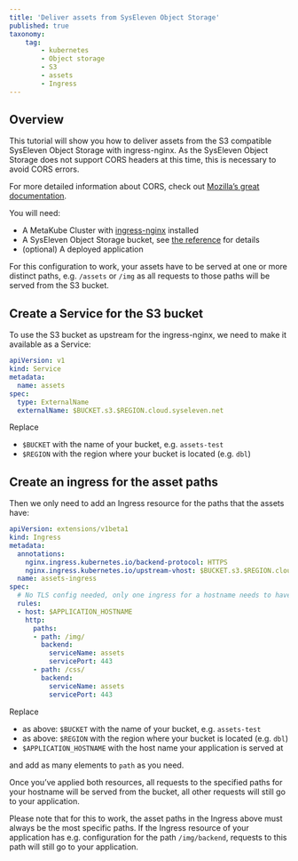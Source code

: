 ```yaml
---
title: 'Deliver assets from SysEleven Object Storage'
published: true
taxonomy:
    tag:
        - kubernetes
        - Object storage
        - S3
        - assets
        - Ingress
---
```


## Overview

This tutorial will show you how to deliver assets from the S3 compatible SysEleven Object Storage with ingress-nginx. As the SysEleven Object Storage does not support CORS headers at this time, this is necessary to avoid CORS errors.

For more detailed information about CORS, check out [Mozilla’s great documentation](https://developer.mozilla.org/de/docs/Web/HTTP/CORS).

You will need:

* A MetaKube Cluster with [ingress-nginx](https://kubernetes.github.io/ingress-nginx/deploy/) installed
* A SysEleven Object Storage bucket, see [the reference](https://docs.syseleven.de/syseleven-stack/en/reference/object-storage) for details
* (optional) A deployed application

For this configuration to work, your assets have to be served at one or more distinct paths, e.g. `/assets` or `/img` as all requests to those paths will be served from the S3 bucket.

## Create a Service for the S3 bucket

To use the S3 bucket as upstream for the ingress-nginx, we need to make it available as a Service:

```yaml
apiVersion: v1
kind: Service
metadata:
  name: assets
spec:
  type: ExternalName
  externalName: $BUCKET.s3.$REGION.cloud.syseleven.net
```

Replace

* `$BUCKET` with the name of your bucket, e.g. `assets-test`
* `$REGION` with the region where your bucket is located (e.g. `dbl`)

## Create an ingress for the asset paths

Then we only need to add an Ingress resource for the paths that the assets have:

```yaml
apiVersion: extensions/v1beta1
kind: Ingress
metadata:
  annotations:
    nginx.ingress.kubernetes.io/backend-protocol: HTTPS
    nginx.ingress.kubernetes.io/upstream-vhost: $BUCKET.s3.$REGION.cloud.syseleven.net
  name: assets-ingress
spec:
  # No TLS config needed, only one ingress for a hostname needs to have the TLS config, see https://github.com/kubernetes/ingress-nginx/issues/4106#issuecomment-494305090
  rules:
  - host: $APPLICATION_HOSTNAME
    http:
      paths:
      - path: /img/
        backend:
          serviceName: assets
          servicePort: 443
      - path: /css/
        backend:
          serviceName: assets
          servicePort: 443
```

Replace

* as above: `$BUCKET` with the name of your bucket, e.g. `assets-test`
* as above: `$REGION` with the region where your bucket is located (e.g. `dbl`)
* `$APPLICATION_HOSTNAME` with the host name your application is served at

and add as many elements to `path` as you need.

Once you’ve applied both resources, all requests to the specified paths for your hostname will be served from the bucket, all other requests will still go to your application.

Please note that for this to work, the asset paths in the Ingress above must always be the most specific paths. If the Ingress resource of your application has e.g. configuration for the path `/img/backend`, requests to this path will still go to your application.
